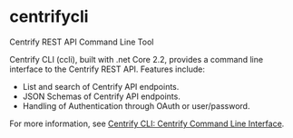 # centrifycli
Centrify REST API Command Line Tool

Centrify CLI (ccli), built with .net Core 2.2, provides a command line interface to the Centrify REST API. Features include:
* List and search of Centrify API endpoints.
* JSON Schemas of Centrify API endpoints.
* Handling of Authentication through OAuth or user/password.

For more information, see [Centrify CLI: Centrify Command Line Interface](https://github.com/centrify/centrifycli/wiki/Centrify-CLI:-Centrify-Command-Line-Interface).
